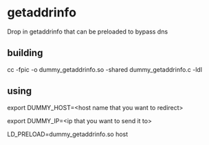 # getaddrinfo
Drop in getaddrinfo that can be preloaded to bypass dns

## building
cc -fpic -o dummy_getaddrinfo.so -shared dummy_getaddrinfo.c -ldl

## using
export DUMMY_HOST=\<host name that you want to redirect\>

export DUMMY_IP=\<ip that you want to send it to\>
  
LD_PRELOAD=dummy_getaddrinfo.so host <host name that you want to redirect>
